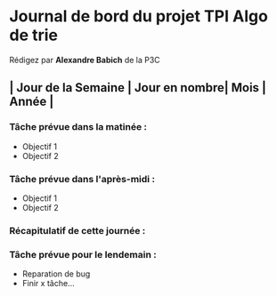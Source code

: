 # Journal de bord du projet TPI Algo de trie


Rédigez par **Alexandre Babich** de la P3C
 
## | Jour de la Semaine | Jour en nombre| Mois | Année | 
### Tâche prévue dans la matinée : <br>
- Objectif 1
- Objectif 2

### Tâche prévue dans l'après-midi : <br>
- Objectif 1
- Objectif 2

### Récapitulatif de cette journée :

### Tâche prévue pour le lendemain :
- Reparation de bug
- Finir x tâche...

